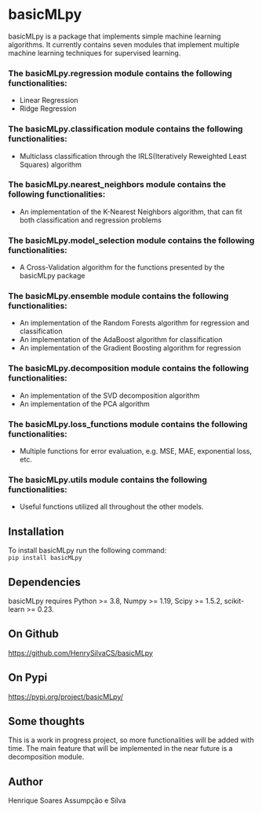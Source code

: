 # basicMLpy <br />
basicMLpy is a package that implements simple machine learning algorithms. It currently contains seven modules that implement multiple machine learning techniques for supervised learning.<br />
### The basicMLpy.regression module contains the following functionalities:
* Linear Regression 
* Ridge Regression 
### The basicMLpy.classification module contains the following functionalities:
* Multiclass classification through the IRLS(Iteratively Reweighted Least Squares) algorithm
### The basicMLpy.nearest_neighbors module contains the following functionalities:
* An implementation of the K-Nearest Neighbors algorithm, that can fit both classification and regression problems
### The basicMLpy.model_selection module contains the following functionalities:
* A Cross-Validation algorithm for the functions presented by the basicMLpy package
### The basicMLpy.ensemble module contains the following functionalities:
* An implementation of the Random Forests algorithm for regression and classification
* An implementation of the AdaBoost algorithm for classification
* An implementation of the Gradient Boosting algorithm for regression
### The basicMLpy.decomposition module contains the following functionalities:
* An implementation of the SVD decomposition algorithm
* An implementation of the PCA algorithm
### The basicMLpy.loss_functions module contains the following functionalities:
* Multiple functions for error evaluation, e.g. MSE, MAE, exponential loss, etc.
### The basicMLpy.utils module contains the following functionalities:
* Useful functions utilized all throughout the other models.
## Installation <br />
To install basicMLpy run the following command: <br />
`pip install basicMLpy` <br />
## Dependencies <br />
basicMLpy requires Python >= 3.8, Numpy >= 1.19, Scipy >= 1.5.2, scikit-learn >= 0.23. <br />
## On Github <br />
https://github.com/HenrySilvaCS/basicMLpy
## On Pypi <br />
https://pypi.org/project/basicMLpy/
## Some thoughts <br />
This is a work in progress project, so more functionalities will be added with time. The main feature that will be implemented in the near future is a decomposition module.
## Author <br />
Henrique Soares Assumpção e Silva
